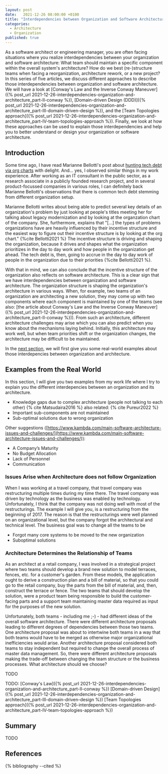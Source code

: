 ```yaml
---
layout: post
date:   2021-12-26 08:00:00 +0100
title: "Interdependencies between Organization and Software Architecture - Overview"
categories:
  - Architecture
  - Organization
published: true
---
```

As a software architect or engineering manager, you are often facing situations where you realize interdependencies between your organization and software architecture: What team should maintain a specific component within the overall system's architecture?
How do we best (re-)structure teams when facing a reorganization, architecture rework, or a new project?
In this series of five articles, we discuss different approaches to describe those interdependencies between organization and software architecture.
We will have a look at [Conway's Law and the Inverse Conway Maneuver]({% post_url 2021-12-26-interdependencies-organization-and-architecture_part-II-conway %}), [Domain-driven Design (DDD)]({% post_url 2021-12-26-interdependencies-organization-and-architecture_part-III-domain-driven-design %}), and the [Team Topologies approach]({% post_url 2021-12-26-interdependencies-organization-and-architecture_part-IV-team-topologies-approach %}).
Finally, we look at how these approaches can be used to explain those interdependencies and help you to better understand or design your organization or software architecture.

## Introduction

Some time ago, I have read Marianne Bellotti's post about [hunting tech debt via org charts](https://bellmar.medium.com/hunting-tech-debt-via-org-charts-92df0b253145) with delight.
And... yes, I observed similar things in my work experience.
After working as an IT consultant in the public sector, as a research associate in a publicly founded research project, and in several product-focussed companies in various roles, I can definitely back Marianne Bellotti's observations that there is common tech debt stemming from different organization setup.

Marianne Bellotti writes about being able to predict several key details of an organization's problem by just looking at people's titles meeting her for talking about legacy modernization and by looking at the organzation chart of the company.
She, furthermore, explains that "[...] the types of problems organizations have are heavily influenced by their incentive structure and the easiest way to figure out their incentive structure is by looking at the org chart." {%cite Bellotti2021 %}
The incentive structure is driving and shaping the organization, because it drives and shapes what the organization prioritizes in the day to day work and how people in the organization get ahead.
The tech debt is, then, going to accrue in the day to day work of people in the organization due to their priorities {%cite Bellotti2021 %}.

With that in mind, we can also conclude that the incentive structure of the organization also reflects on software architecture.
This is a clear sign that we have interdependencies between organization and software architecture.
The organization structure is shaping the organization's architecture in various ways.
When, for example, two teams of an organization are architecting a new solution, they may come up with two components where each component is maintained by one of the teams (see also: [the article about Conway's Law and the Inverse Conway Maneuver]({% post_url 2021-12-26-interdependencies-organization-and-architecture_part-II-conway %})).
From such an architecture, different architecture challenges may arise which you can also predict when you know about the mechanisms laying behind.
Initially, this architecture may work well, but when team priorities shift or the organization changes, the architecture may be difficult to be maintained.

In the [next section](#examples-from-the-real-world), we will first give you some real-world examples about those interdepencies between organization and architecture.

## Examples from the Real World

In this section, I will give you two examples from my work life where I try to explain you the different interdepencies between an organization and its architecture.

 * Knowledge gaps due to complex architecture (people not talking to each other) {% cite Matsudaira2016 %} also related: {% cite Pureur2022 %}
 * Important sub-components are not maintained
 * Sub-optimal solutions due to wrong organization

Other suggestions ([https://www.kambda.com/main-software-architecture-issues-and-challenges/](https://www.kambda.com/main-software-architecture-issues-and-challenges/)):
 * A Company’s Maturity
 * No Budget Allocation
 * Lack of Personnel
 * Communication

### Issues Arise when Architecture does not follow Organization

When I was working at a travel company, that travel company was restructuring multiple times during my time there.
The travel company was driven by technology as the business was enabled by technology.
Unfortunately, I think that the company was not doing well with most of the restructurings.
The example I will give you, is a restructuring from the beginning of 2017.
The reason is that the restructurings were well planned on an organizational level, but the company forgot the architectural and technical level.
The business goal was to change all the teams to be

 * Forgot many core systems to be moved to the new organization
 * Suboptimal solutions 

### Architecture Determines the Relationship of Teams

As an architect at a retail company, I was involved in a strategical project where two teams should develop a brand new solution to model terraces, fences, etc. for a customer's garden.
From these models, the application ought to derive a construction plan and a bill of material, so that you could go to the retail company, buy the parts from the bill of material, and, then, construct the terrace or fence.
The two teams that should develop the solution, were a product team being responsible to build the customer-facing parts and a support team maintaining master data required as input for the purposes of the new solution.

Unfortunately, both teams - including me ;-) - had different ideas of the overall software architecture.
There were different architecture proposals leading to different degrees of dependencies between those two teams.
One architecture proposal was about to intertwine both teams in a way that both teams would have to be merged as otherwise major organizational inefficiencies would arise.
Another architecture proposal considered both teams to stay independent but required to change the overall process of master data management.
So, there were different architecture proposals making the trade-off between changing the team structure or the business processes.
What architecture should we choose?

TODO

TODO:
[Conway's Law]({% post_url 2021-12-26-interdependencies-organization-and-architecture_part-II-conway %})
[Domain-driven Design]({% post_url 2021-12-26-interdependencies-organization-and-architecture_part-III-domain-driven-design %})
[Team Topologies approach]({% post_url 2021-12-26-interdependencies-organization-and-architecture_part-IV-team-topologies-approach %})

## Summary

TODO

## References

{% bibliography --cited %}
